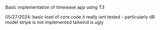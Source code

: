 Basic implementation of timewave app using T3

05/27/2024:
basic load of core code
it really isnt tested - particularly dB model
stripe is not implemented
tailwind is ugly
